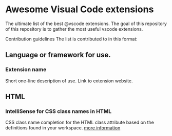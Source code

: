 # Awesome Visual Code extensions
The ultimate list of the best @vscode extensions. The goal of this repository of this repository is to gather the most useful vscode extensions.

Contribution guidelines
The list is contributed to in this format:

## Language or framework for use.
### Extension name
Short one-line description of use.
Link to extension website.

## HTML
### IntelliSense for CSS class names in HTML
CSS class name completion for the HTML class attribute based on the definitions found in your workspace.
[more information](https://marketplace.visualstudio.com/items?itemName=Zignd.html-css-class-completion)



